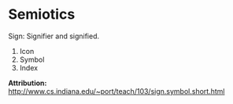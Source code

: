 # Semiotics

Sign: Signifier and signified.

1. Icon
2. Symbol
3. Index

**Attribution:**
http://www.cs.indiana.edu/~port/teach/103/sign.symbol.short.html